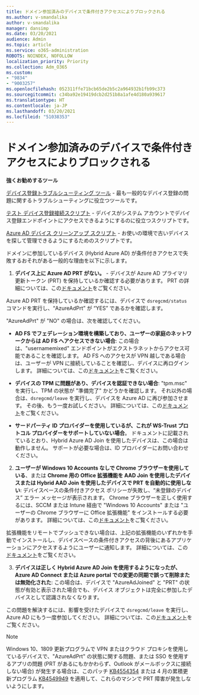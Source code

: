 ```yaml
---
title: ドメイン参加済みのデバイスで条件付きアクセスによりブロックされる
ms.author: v-smandalika
author: v-smandalika
manager: dansimp
ms.date: 03/20/2021
audience: Admin
ms.topic: article
ms.service: o365-administration
ROBOTS: NOINDEX, NOFOLLOW
localization_priority: Priority
ms.collection: Adm_O365
ms.custom:
- "9834"
- "9003257"
ms.openlocfilehash: 052311ffe71bcb65de2b5c2a964932b1fb99c373
ms.sourcegitcommit: c34ba92e19419dcb2d251b8a1afe4d180a939617
ms.translationtype: HT
ms.contentlocale: ja-JP
ms.lasthandoff: 03/20/2021
ms.locfileid: "51038353"
---
```

# <a name="im-getting-blocked-by-conditional-access-with-domain-joined-device"></a>ドメイン参加済みのデバイスで条件付きアクセスによりブロックされる

**強くお勧めするツール**

[デバイス登録トラブルシューティング ツール](https://docs.microsoft.com/samples/azure-samples/dsregtool/dsregtool/) - 最も一般的なデバイス登録の問題に関するトラブルシューティングに役立つツールです。

[テスト デバイス登録接続スクリプト](https://docs.microsoft.com/samples/azure-samples/testdeviceregconnectivity/testdeviceregconnectivity/) - デバイスがシステム アカウントでデバイス登録エンドポイントにアクセスできるようにするのに役立つスクリプトです。

[Azure AD デバイス クリーンアップ スクリプト](https://github.com/mzmaili/AzureADDeviceCleanup) - お使いの環境で古いデバイスを探して管理できるようにするためのスクリプトです。

ドメインに参加しているデバイス (Hybrid Azure AD) が条件付きアクセスで失敗するおそれがある一般的な理由を以下に示します。

1. **デバイス上に Azure AD PRT がない。** - デバイスが Azure AD プライマリ更新トークン (PRT) を保持しているか確認する必要があります。 PRT の詳細については、この[ドキュメント](https://docs.microsoft.com/azure/active-directory/devices/concept-primary-refresh-token)をご覧ください。

Azure AD PRT を保持しているか確認するには、デバイスで `dsregcmd/status` コマンドを実行し、“AzureAdPrt” が “YES” であるかを確認します。

"AzureAdPrt" が "NO" の場合は、次を確認してください。

- **AD FS でフェデレーション環境を構築しており、ユーザーの家庭のネットワークからは AD FS へアクセスできない場合**: この場合は、"usernamemixed" エンドポイントがエクストラネットからアクセス可能であることを確認します。 AD FS へのアクセスが VPN 越しである場合は、ユーザーが VPN に接続していることを確認し、デバイスに再ログインします。 詳細については、この[ドキュメント](https://docs.microsoft.com/azure/active-directory/devices/hybrid-azuread-join-federated-domains)をご覧ください。

- **デバイスの TPM に問題があり、デバイスを認証できない場合**: "tpm.msc" を実行し、TPM の状態が "準備完了" かどうかを確認します。 それ以外の場合は、`dsregcmd/leave` を実行し、デバイスを Azure AD に再び参加させます。 その後、もう一度お試しください。 詳細については、この[ドキュメント](https://docs.microsoft.com/azure/active-directory/devices/troubleshoot-device-dsregcmd#sso-state)をご覧ください。

- **サードパーティ ID プロバイダーを使用しているが、これが WS-Trust プロトコル プロバイダーをサポートしていない場合**。 ドキュメントに記載されているとおり、Hybrid Azure AD Join を使用したデバイスは、この場合は動作しません。 サポートが必要な場合は、ID プロバイダーにお問い合わせください。

2. **ユーザーが Windows 10 Accounts なしで Chrome ブラウザーを使用している**、または **Chrome 用の Office 拡張機能を AAD Join を使用したデバイスまたは Hybrid AAD Join を使用したデバイスで PRT を自動的に使用しない**: デバイスベースの条件付きアクセス ポリシーが失敗し、“未登録のデバイス” エラー メッセージが表示されます。 Chrome ブラウザーを正しく使用するには、SCCM または Intune 経由で "Windows 10 Accounts" または "ユーザーの Chrome ブラウザーに Office 拡張機能" をインストールする必要があります。 詳細については、この[ドキュメント](https://docs.microsoft.com/azure/active-directory/conditional-access/concept-conditional-access-conditions#chrome-support)をご覧ください。

拡張機能をリモートでプッシュできない場合は、上記の拡張機能のいずれかを手動でインストールし、デバイスベースの条件付きアクセスの背後にあるアプリケーションにアクセスするようにユーザーに通知します。 詳細については、この[ドキュメント](https://docs.microsoft.com/azure/active-directory/conditional-access/require-managed-devices#prerequisites)をご覧ください。

3. **デバイスは正しく Hybrid Azure AD Join を使用するようになったが、Azure AD Connect または Azure portal での変更の同期で誤って削除または無効化された**: この場合は、デバイスで "AzureAdJoined" と "PRT" の状態が有効と表示された場合でも、デバイス オブジェクトは完全に参加したデバイスとして認識されなくなります。

この問題を解決するには、影響を受けたデバイスで `dsregcmd/leave` を実行し、Azure AD にもう一度参加してください。 詳細については、この[ドキュメント](https://docs.microsoft.com/azure/active-directory/devices/faq#q-why-do-my-users-see-an-error-message-saying-your-organization-has-deleted-the-device-or-your-organization-has-disabled-the-device-on-their-windows-10-devices)をご覧ください。

> [!NOTE]
> Windows 10、1809 更新プログラムで VPN またはクラウド プロキシを使用しているデバイスで、"AzureAdPrt" の状態に関する問題、または SSO を使用するアプリの問題 (PRT があるにもかかわらず、Outlook がメールボックスに接続しない場合) が発生する場合は、このパッチ [KB4554354](https://support.microsoft.com/topic/march-30-2020-kb4554354-os-build-17763-1132-deaba49b-4b29-55b9-caee-3e2d87dd75a2) または 4 月の累積更新プログラム [KB4549949](https://support.microsoft.com/topic/april-14-2020-kb4549949-os-build-17763-1158-76d9a3af-b20b-8996-bd4d-7b50c505fda6) を適用して、これらのマシンで PRT 障害が発生しないようにします。

















